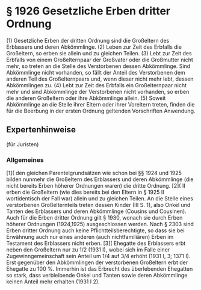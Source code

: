 # § 1926 Gesetzliche Erben dritter Ordnung
(1) Gesetzliche Erben der dritten Ordnung sind die Großeltern des Erblassers und deren Abkömmlinge.
(2) Leben zur Zeit des Erbfalls die Großeltern, so erben sie allein und zu gleichen Teilen.
(3) Lebt zur Zeit des Erbfalls von einem Großelternpaar der Großvater oder die Großmutter nicht mehr, so treten an die Stelle des Verstorbenen dessen Abkömmlinge. Sind Abkömmlinge nicht vorhanden, so fällt der Anteil des Verstorbenen dem anderen Teil des Großelternpaars und, wenn dieser nicht mehr lebt, dessen Abkömmlingen zu.
(4) Lebt zur Zeit des Erbfalls ein Großelternpaar nicht mehr und sind Abkömmlinge der Verstorbenen nicht vorhanden, so erben die anderen Großeltern oder ihre Abkömmlinge allein.
(5) Soweit Abkömmlinge an die Stelle ihrer Eltern oder ihrer Voreltern treten, finden die für die Beerbung in der ersten Ordnung geltenden Vorschriften Anwendung.
## Expertenhinweise
(für Juristen)
### Allgemeines
[1]( den gleichen Parentelgrundsätzen wie schon bei §§ 1924 und 1925 bilden nunmehr die Großeltern des Erblassers und deren Abkömmlinge (die nicht bereits Erben höherer Ordnungen waren) die dritte Ordnung.
[2]( II erben die Großeltern (wie dies bereits bei den Eltern in § 1925 II wortidentisch der Fall war) allein und zu gleichen Teilen. An die Stelle eines verstorbenen Großelternteils treten dessen Kinder (III S. 1), also Onkel und Tanten des Erblassers und deren Abkömmlinge (Cousins und Cousinen). Auch für die Erben dritter Ordnung gilt § 1930, wonach sie durch Erben höherer Ordnungen (1924,1925) ausgeschlossen werden. Nach § 2303 sind Erben dritter Ordnung auch keine Pflichtteilsberechtigte, so dass sie bei Erwähnung auch nur eines anderen (auch nichtfamiliären) Erben im Testament des Erblassers nicht erben.
[3]( Ehegatte des Erblassers erbt neben den Großeltern nur zu 1/2 (1931 I), wobei sich im Falle einer Zugewinngemeinschaft sein Anteil um 1/4 auf 3/4 erhöht (1931 I, 3; 1371 I). Erst gegenüber den Abkömmlingen der verstorbenen Großeltern erbt der Ehegatte zu 100 %. Immerhin ist das Erbrecht des überlebenden Ehegatten so stark, dass verbleibende Onkel und Tanten sowie deren Abkömmlinge keinen Anteil mehr erhalten (1931 I 2).